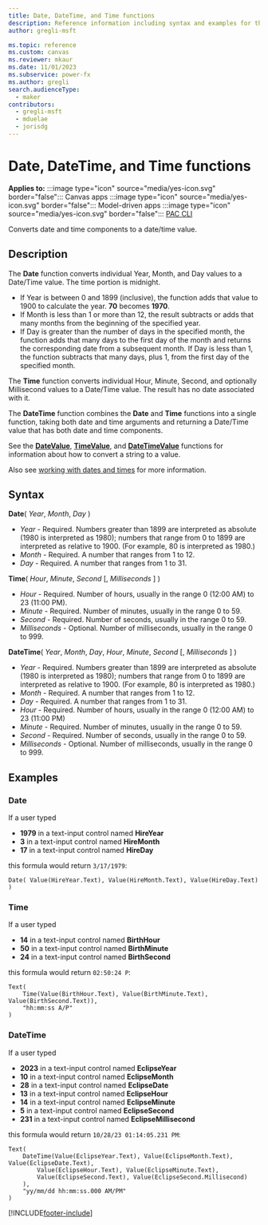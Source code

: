 ```yaml
---
title: Date, DateTime, and Time functions
description: Reference information including syntax and examples for the Date, DateTime, and Time functions.
author: gregli-msft

ms.topic: reference
ms.custom: canvas
ms.reviewer: mkaur
ms.date: 11/01/2023
ms.subservice: power-fx
ms.author: gregli
search.audienceType:
  - maker
contributors:
  - gregli-msft
  - mduelae
  - jorisdg
---
```


# Date, DateTime, and Time functions

**Applies to:** :::image type="icon" source="media/yes-icon.svg" border="false"::: Canvas apps :::image type="icon" source="media/yes-icon.svg" border="false"::: Model-driven apps :::image type="icon" source="media/yes-icon.svg" border="false"::: [PAC CLI](/power-platform/developer/cli/reference/power-fx)

Converts date and time components to a date/time value.

## Description

The **Date** function converts individual Year, Month, and Day values to a Date/Time value. The time portion is midnight.

- If Year is between 0 and 1899 (inclusive), the function adds that value to 1900 to calculate the year. **70** becomes **1970**.
- If Month is less than 1 or more than 12, the result subtracts or adds that many months from the beginning of the specified year.
- If Day is greater than the number of days in the specified month, the function adds that many days to the first day of the month and returns the corresponding date from a subsequent month. If Day is less than 1, the function subtracts that many days, plus 1, from the first day of the specified month.

The **Time** function converts individual Hour, Minute, Second, and optionally Millisecond values to a Date/Time value. The result has no date associated with it.

The **DateTime** function combines the **Date** and **Time** functions into a single function, taking both date and time arguments and returning a Date/Time value that has both date and time components.

See the **[DateValue](function-datevalue-timevalue.md)**, **[TimeValue](function-datevalue-timevalue.md)**, and **[DateTimeValue](function-datevalue-timevalue.md)** functions for information about how to convert a string to a value.

Also see [working with dates and times](/power-apps/maker/canvas-apps/show-text-dates-times) for more information.

## Syntax

**Date**( _Year_, _Month_, _Day_ )

- _Year_ - Required. Numbers greater than 1899 are interpreted as absolute (1980 is interpreted as 1980); numbers that range from 0 to 1899 are interpreted as relative to 1900. (For example, 80 is interpreted as 1980.)
- _Month_ - Required. A number that ranges from 1 to 12.
- _Day_ - Required. A number that ranges from 1 to 31.

**Time**( _Hour_, _Minute_, _Second_ [, _Milliseconds_ ] )

- _Hour_ - Required. Number of hours, usually in the range 0 (12:00 AM) to 23 (11:00 PM).
- _Minute_ - Required. Number of minutes, usually in the range 0 to 59.
- _Second_ - Required. Number of seconds, usually in the range 0 to 59.
- _Milliseconds_ - Optional. Number of milliseconds, usually in the range 0 to 999.

**DateTime**( _Year_, _Month_, _Day_, _Hour_, _Minute_, _Second_ [, _Milliseconds_ ] )

- _Year_ - Required. Numbers greater than 1899 are interpreted as absolute (1980 is interpreted as 1980); numbers that range from 0 to 1899 are interpreted as relative to 1900. (For example, 80 is interpreted as 1980.)
- _Month_ - Required. A number that ranges from 1 to 12.
- _Day_ - Required. A number that ranges from 1 to 31.
- _Hour_ - Required. Number of hours, usually in the range 0 (12:00 AM) to 23 (11:00 PM)
- _Minute_ - Required. Number of minutes, usually in the range 0 to 59.
- _Second_ - Required. Number of seconds, usually in the range 0 to 59.
- _Milliseconds_ - Optional. Number of milliseconds, usually in the range 0 to 999.

## Examples

### Date

If a user typed 
- **1979** in a text-input control named **HireYear**
- **3** in a text-input control named **HireMonth**
- **17** in a text-input control named **HireDay**

this formula would return `3/17/1979`:

```powerapps-dot
Date( Value(HireYear.Text), Value(HireMonth.Text), Value(HireDay.Text) )
```

### Time

If a user typed
- **14** in a text-input control named **BirthHour**
- **50** in a text-input control named **BirthMinute**
- **24** in a text-input control named **BirthSecond**

this formula would return `02:50:24 P`:

```powerapps-dot
Text( 
    Time(Value(BirthHour.Text), Value(BirthMinute.Text), Value(BirthSecond.Text)), 
    "hh:mm:ss A/P" 
)
```

### DateTime

If a user typed 
- **2023** in a text-input control named **EclipseYear**
- **10** in a text-input control named **EclipseMonth**
- **28** in a text-input control named **EclipseDate**
- **13** in a text-input control named **EclipseHour**
- **14** in a text-input control named **EclipseMinute**
- **5** in a text-input control named **EclipseSecond**
- **231** in a text-input control named **EclipseMillisecond**

this formula would return `10/28/23 01:14:05.231 PM`:

```powerapps-dot
Text(
    DateTime(Value(EclipseYear.Text), Value(EclipseMonth.Text), Value(EclipseDate.Text), 
        Value(EclipseHour.Text), Value(EclipseMinute.Text), 
        Value(EclipseSecond.Text), Value(EclipseSecond.Millisecond)
    ), 
    "yy/mm/dd hh:mm:ss.000 AM/PM"
)
```

[!INCLUDE[footer-include](../../includes/footer-banner.md)]
